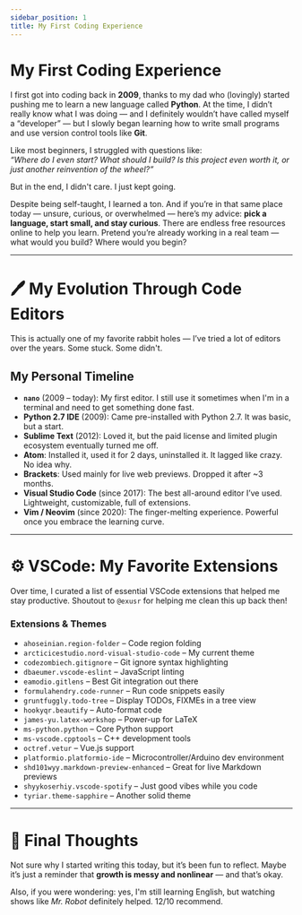 ```yaml
---
sidebar_position: 1
title: My First Coding Experience
---
```


# My First Coding Experience

I first got into coding back in **2009**, thanks to my dad who (lovingly) started pushing me to learn a new language called **Python**. At the time, I didn’t really know what I was doing — and I definitely wouldn’t have called myself a “developer” — but I slowly began learning how to write small programs and use version control tools like **Git**.

Like most beginners, I struggled with questions like:  
*“Where do I even start? What should I build? Is this project even worth it, or just another reinvention of the wheel?”*

But in the end, I didn't care. I just kept going.

Despite being self-taught, I learned a ton. And if you’re in that same place today — unsure, curious, or overwhelmed — here’s my advice: **pick a language, start small, and stay curious**. There are endless free resources online to help you learn. Pretend you’re already working in a real team — what would you build? Where would you begin?

---

# 🖊️ My Evolution Through Code Editors

This is actually one of my favorite rabbit holes — I’ve tried a lot of editors over the years. Some stuck. Some didn't.

## My Personal Timeline

- **`nano`** (2009 – today): My first editor. I still use it sometimes when I'm in a terminal and need to get something done fast.
- **Python 2.7 IDE** (2009): Came pre-installed with Python 2.7. It was basic, but a start.
- **Sublime Text** (2012): Loved it, but the paid license and limited plugin ecosystem eventually turned me off.
- **Atom**: Installed it, used it for 2 days, uninstalled it. It lagged like crazy. No idea why.
- **Brackets**: Used mainly for live web previews. Dropped it after ~3 months.
- **Visual Studio Code** (since 2017): The best all-around editor I’ve used. Lightweight, customizable, full of extensions.
- **Vim / Neovim** (since 2020): The finger-melting experience. Powerful once you embrace the learning curve.

---

# ⚙️ VSCode: My Favorite Extensions

Over time, I curated a list of essential VSCode extensions that helped me stay productive. Shoutout to `@exusr` for helping me clean this up back then!

### Extensions & Themes

- `ahoseinian.region-folder` – Code region folding
- `arcticicestudio.nord-visual-studio-code` – My current theme
- `codezombiech.gitignore` – Git ignore syntax highlighting
- `dbaeumer.vscode-eslint` – JavaScript linting
- `eamodio.gitlens` – Best Git integration out there
- `formulahendry.code-runner` – Run code snippets easily
- `gruntfuggly.todo-tree` – Display TODOs, FIXMEs in a tree view
- `hookyqr.beautify` – Auto-format code
- `james-yu.latex-workshop` – Power-up for LaTeX
- `ms-python.python` – Core Python support
- `ms-vscode.cpptools` – C++ development tools
- `octref.vetur` – Vue.js support
- `platformio.platformio-ide` – Microcontroller/Arduino dev environment
- `shd101wyy.markdown-preview-enhanced` – Great for live Markdown previews
- `shyykoserhiy.vscode-spotify` – Just good vibes while you code
- `tyriar.theme-sapphire` – Another solid theme

---

# 🧪 Final Thoughts

Not sure why I started writing this today, but it’s been fun to reflect. Maybe it’s just a reminder that **growth is messy and nonlinear** — and that’s okay.

Also, if you were wondering: yes, I'm still learning English, but watching shows like *Mr. Robot* definitely helped. 12/10 recommend.
